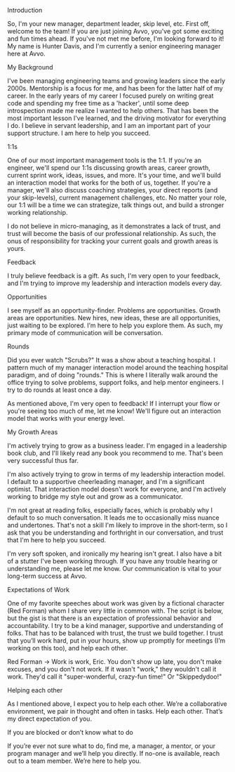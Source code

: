 Introduction

So, I'm your new manager, department leader, skip level, etc.  First off, welcome to the team! If you are just joining Avvo, you've got some exciting and fun times ahead. If you've not met me before, I'm looking forward to it!  My name is Hunter Davis, and I'm currently a senior engineering manager here at Avvo.

My Background

I've been managing engineering teams and growing leaders since the early 2000s. Mentorship is a focus for me, and has been for the latter half of my career.  In the early years of my career I focused purely on writing great code and spending my free time as a 'hacker', until some deep introspection made me realize I wanted to help others.  That has been the most important lesson I've learned, and the driving motivator for everything I do. I believe in servant leadership, and I am an important part of your support structure.  I am here to help you succeed.

1:1s

One of our most important management tools is the 1:1.  If you're an engineer, we'll spend our 1:1s discussing growth areas, career growth, current sprint work, ideas, issues, and more.  It's your time, and we'll build an interaction model that works for the both of us, together. If you're a manager, we'll also discuss coaching strategies, your direct reports (and your skip-levels), current management challenges, etc.  No matter your role, our 1:1 will be a time we can strategize, talk things out, and build a stronger working relationship.

I do not believe in micro-managing, as it demonstrates a lack of trust, and trust will become the basis of our professional relationship. As such, the onus of responsibility for tracking your current goals and growth areas is yours.

Feedback

I truly believe feedback is a gift.  As such, I'm very open to your feedback, and I'm trying to improve my leadership and interaction models every day.

Opportunities

I see myself as an opportunity-finder.  Problems are opportunities. Growth areas are opportunities.  New hires, new ideas, these are all opportunities, just waiting to be explored.  I’m here to help you explore them. As such, my primary mode of communication will be conversation.

Rounds

Did you ever watch "Scrubs?"  It was a show about a teaching hospital.  I pattern much of my manager interaction model around the teaching hospital paradigm, and of doing "rounds."  This is where I literally walk around the office trying to solve problems, support folks, and help mentor engineers.  I try to do rounds at least once a day. 

As mentioned above, I'm very open to feedback!  If I interrupt your flow or you're seeing too much of me, let me know!  We'll figure out an interaction model that works with your energy level.

My Growth Areas

I'm actively trying to grow as a business leader.  I'm engaged in a leadership book club, and I'll likely read any book you recommend to me.  That's been very successful thus far.

I'm also actively trying to grow in terms of my leadership interaction model.  I default to a supportive cheerleading manager, and I'm a significant optimist.  That interaction model doesn't work for everyone, and I'm actively working to bridge my style out and grow as a communicator.  

I'm not great at reading folks, especially faces, which is probably why I default to so much conversation.  It leads me to occasionally miss nuance and undertones. That's not a skill I'm likely to improve in the short-term, so I ask that you be understanding and forthright in our conversation, and trust that I'm here to help you succeed.  

I'm very soft spoken, and ironically my hearing isn't great.  I also have a bit of a stutter I've been working through. If you have any trouble hearing or understanding me, please let me know.  Our communication is vital to your long-term success at Avvo.

Expectations of Work

One of my favorite speeches about work was given by a fictional character (Red Forman) whom I share very little in common with.  The script is below, but the gist is that there is an expectation of professional behavior and accountability. I try to be a kind manager, supportive and understanding of folks.  That has to be balanced with trust, the trust we build together. I trust that you’ll work hard, put in your hours, show up promptly for meetings (I’m working on this too), and help each other.

Red Forman  -> Work is work, Eric. You don't show up late, you don't make excuses, and you don't not work. If it wasn't "work," they wouldn't call it work. They'd call it "super-wonderful, crazy-fun time!" Or "Skippedydoo!"

Helping each other

As I mentioned above, I expect you to help each other.  We’re a collaborative environment, we pair in thought and often in tasks.  Help each other. That’s my direct expectation of you.

If you are blocked or don’t know what to do

If you’re ever not sure what to do, find me, a manager, a mentor, or your program manager and we’ll help you directly.  If no-one is available, reach out to a team member. We’re here to help you.
